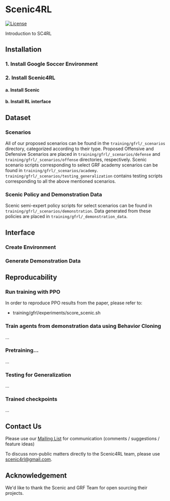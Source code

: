 # Scenic4RL

[![License](https://img.shields.io/badge/License-BSD%203--Clause-blue.svg)](https://opensource.org/licenses/BSD-3-Clause)

Introduction to SC4RL 



## Installation

### 1. Install Google Soccer Environment
### 2. Install Scenic4RL
#### a. Install Scenic
#### b. Install RL interface


## Dataset

### Scenarios 
All of our proposed scenarios can be found in the `training/gfrl/_scenarios` directory, categorized according to their type. Proposed Offensive and Defensive Scenarios are placed in `training/gfrl/_scenarios/defense` and `training/gfrl/_scenarios/offense` directories, respectively. 
Scenic scenario scripts corresponding to select GRF academy scenarios can be found in `training/gfrl/_scenarios/academy`. `training/gfrl/_scenarios/testing_generalization` contains testing scripts corresponding to all the above mentioned scenarios. 

### Scenic Policy and Demonstration Data
Scenic semi-expert policy scripts for select scenarios can be found in `training/gfrl/_scenarios/demonstration`. Data generated from these policies are placed in `training/gfrl/_demonstration_data`.

## Interface
### Create Environment
### Generate Demonstration Data


## Reproducability 


### Run training with PPO

In order to reproduce PPO results from the paper, please refer to:

- training/gfrl/experiments/score_scenic.sh


### Train agents from demonstration data using Behavior Cloning
...
### Pretraining... 
...
### Testing for Generalization 
...
### Trained checkpoints
...


## Contact Us

Please use our [Mailing List](https://google.com) for communication (comments / suggestions / feature ideas)

To discuss non-public matters directly to the Scenic4RL team, please use scenic4rl@gmail.com.


## Acknowledgement
We'd like to thank the Scenic and GRF Team for open sourcing their projects.

